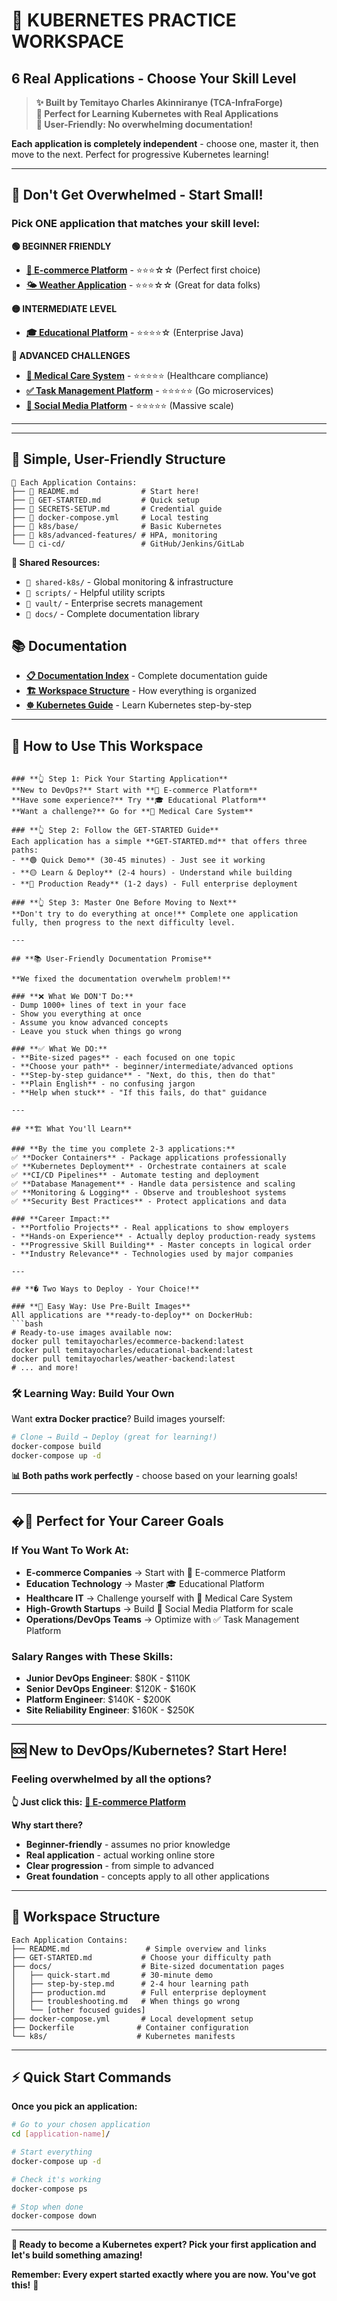 # 🎯 **KUBERNETES PRACTICE WORKSPACE**
## **6 Real Applications - Choose Your Skill Level**

> **✨ Built by Temitayo Charles Akinniranye (TCA-InfraForge)**  
> **🎯 Perfect for Learning Kubernetes with Real Applications**  
> **🤝 User-Friendly: No overwhelming documentation!**  

**Each application is completely independent** - choose one, master it, then move to the next. Perfect for progressive Kubernetes learning!

---

## **🚀 Don't Get Overwhelmed - Start Small!**

### **Pick ONE application that matches your skill level:**

**🟢 BEGINNER FRIENDLY**
- **[🛒 E-commerce Platform](./ecommerce-app/)** - ⭐⭐⭐☆☆ (Perfect first choice)
- **[🌤️ Weather Application](./weather-app/)** - ⭐⭐⭐☆☆ (Great for data folks)

**🟡 INTERMEDIATE LEVEL**  
- **[🎓 Educational Platform](./educational-platform/)** - ⭐⭐⭐⭐☆ (Enterprise Java)

**🔴 ADVANCED CHALLENGES**
- **[🏥 Medical Care System](./medical-care-system/)** - ⭐⭐⭐⭐⭐ (Healthcare compliance)
- **[✅ Task Management Platform](./task-management-app/)** - ⭐⭐⭐⭐⭐ (Go microservices)  
- **[📱 Social Media Platform](./social-media-platform/)** - ⭐⭐⭐⭐⭐ (Massive scale)

---

---

## **📁 Simple, User-Friendly Structure**

```
📁 Each Application Contains:
├── 📄 README.md              # Start here!
├── 📄 GET-STARTED.md         # Quick setup
├── 📄 SECRETS-SETUP.md       # Credential guide
├── 🐳 docker-compose.yml     # Local testing
├── 📁 k8s/base/              # Basic Kubernetes
├── 📁 k8s/advanced-features/ # HPA, monitoring
└── 📁 ci-cd/                 # GitHub/Jenkins/GitLab
```

**📂 Shared Resources:**
- `📁 shared-k8s/` - Global monitoring & infrastructure
- `📁 scripts/` - Helpful utility scripts
- `📁 vault/` - Enterprise secrets management
- `📁 docs/` - Complete documentation library

## **📚 Documentation**

- **[📋 Documentation Index](./docs/README.md)** - Complete documentation guide
- **[🏗️ Workspace Structure](./docs/WORKSPACE-STRUCTURE.md)** - How everything is organized
- **[☸️ Kubernetes Guide](./docs/kubernetes-orchestration-guide.md)** - Learn Kubernetes step-by-step

---

## **🎯 How to Use This Workspace**

```

### **👆 Step 1: Pick Your Starting Application**
**New to DevOps?** Start with **🛒 E-commerce Platform**  
**Have some experience?** Try **🎓 Educational Platform**  
**Want a challenge?** Go for **🏥 Medical Care System**

### **👆 Step 2: Follow the GET-STARTED Guide**
Each application has a simple **GET-STARTED.md** that offers three paths:
- **🟢 Quick Demo** (30-45 minutes) - Just see it working
- **🟡 Learn & Deploy** (2-4 hours) - Understand while building  
- **🔴 Production Ready** (1-2 days) - Full enterprise deployment

### **👆 Step 3: Master One Before Moving to Next**
**Don't try to do everything at once!** Complete one application fully, then progress to the next difficulty level.

---

## **📚 User-Friendly Documentation Promise**

**We fixed the documentation overwhelm problem!**

### **❌ What We DON'T Do:**
- Dump 1000+ lines of text in your face
- Show you everything at once  
- Assume you know advanced concepts
- Leave you stuck when things go wrong

### **✅ What We DO:**
- **Bite-sized pages** - each focused on one topic
- **Choose your path** - beginner/intermediate/advanced options
- **Step-by-step guidance** - "Next, do this, then do that"
- **Plain English** - no confusing jargon
- **Help when stuck** - "If this fails, do that" guidance

---

## **🏗️ What You'll Learn**

### **By the time you complete 2-3 applications:**
✅ **Docker Containers** - Package applications professionally  
✅ **Kubernetes Deployment** - Orchestrate containers at scale  
✅ **CI/CD Pipelines** - Automate testing and deployment  
✅ **Database Management** - Handle data persistence and scaling  
✅ **Monitoring & Logging** - Observe and troubleshoot systems  
✅ **Security Best Practices** - Protect applications and data  

### **Career Impact:**
- **Portfolio Projects** - Real applications to show employers
- **Hands-on Experience** - Actually deploy production-ready systems
- **Progressive Skill Building** - Master concepts in logical order
- **Industry Relevance** - Technologies used by major companies

---

## **� Two Ways to Deploy - Your Choice!**

### **🚀 Easy Way: Use Pre-Built Images**
All applications are **ready-to-deploy** on DockerHub:
```bash
# Ready-to-use images available now:
docker pull temitayocharles/ecommerce-backend:latest
docker pull temitayocharles/educational-backend:latest
docker pull temitayocharles/weather-backend:latest
# ... and more!
```

### **🛠️ Learning Way: Build Your Own**
Want **extra Docker practice**? Build images yourself:
```bash
# Clone → Build → Deploy (great for learning!)
docker-compose build
docker-compose up -d
```

**📊 Both paths work perfectly** - choose based on your learning goals!

---

## **�💼 Perfect for Your Career Goals**

### **If You Want To Work At:**
- **E-commerce Companies** → Start with 🛒 E-commerce Platform
- **Education Technology** → Master 🎓 Educational Platform  
- **Healthcare IT** → Challenge yourself with 🏥 Medical Care System
- **High-Growth Startups** → Build 📱 Social Media Platform for scale
- **Operations/DevOps Teams** → Optimize with ✅ Task Management Platform

### **Salary Ranges with These Skills:**
- **Junior DevOps Engineer**: $80K - $110K
- **Senior DevOps Engineer**: $120K - $160K  
- **Platform Engineer**: $140K - $200K
- **Site Reliability Engineer**: $160K - $250K

---

## **🆘 New to DevOps/Kubernetes? Start Here!**

### **Feeling overwhelmed by all the options?**

**👆 Just click this:** [**🛒 E-commerce Platform**](./ecommerce-app/GET-STARTED.md)

**Why start there?**
- **Beginner-friendly** - assumes no prior knowledge
- **Real application** - actual working online store
- **Clear progression** - from simple to advanced
- **Great foundation** - concepts apply to all other applications

---

## **📁 Workspace Structure**

```
Each Application Contains:
├── README.md                 # Simple overview and links
├── GET-STARTED.md           # Choose your difficulty path
├── docs/                    # Bite-sized documentation pages
│   ├── quick-start.md       # 30-minute demo
│   ├── step-by-step.md      # 2-4 hour learning path
│   ├── production.md        # Full enterprise deployment
│   ├── troubleshooting.md   # When things go wrong
│   └── [other focused guides]
├── docker-compose.yml       # Local development setup
├── Dockerfile              # Container configuration
└── k8s/                    # Kubernetes manifests
```

---

## **⚡ Quick Start Commands**

**Once you pick an application:**

```bash
# Go to your chosen application
cd [application-name]/

# Start everything
docker-compose up -d

# Check it's working
docker-compose ps

# Stop when done
docker-compose down
```

---

**🎯 Ready to become a Kubernetes expert? Pick your first application and let's build something amazing!**

**Remember: Every expert started exactly where you are now. You've got this!** 🚀